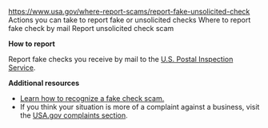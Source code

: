 

https://www.usa.gov/where-report-scams/report-fake-unsolicited-check
Actions you can take to report fake or unsolicited checks
Where to report fake check by mail
Report unsolicited check scam

**How to report**

Report fake checks you receive by mail to the
[U.S. Postal Inspection Service](https://www.uspis.gov/report).

**Additional resources**

* [Learn how to recognize a fake check scam.](https://www.fdic.gov/consumers/consumer/news/august2019.html)
* If you think your situation is more of a complaint against a business, visit the
  [USA.gov complaints section](https://www.usa.gov/consumer-complaints).
